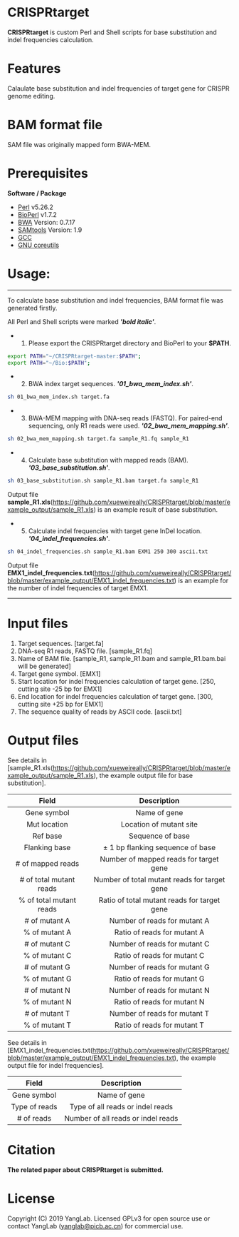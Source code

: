 # CRISPRtarget
**CRISPRtarget** is custom Perl and Shell scripts for base substitution and indel frequencies calculation.

# Features

Calaulate base substitution and indel frequencies of target gene for CRISPR genome editing.

# BAM format file

SAM file was originally mapped form BWA-MEM.

# Prerequisites

**Software / Package**

* [Perl](https://www.perl.org/) v5.26.2
* [BioPerl](https://bioperl.org/) v1.7.2
* [BWA](http://bio-bwa.sourceforge.net/) Version: 0.7.17
* [SAMtools](http://samtools.sourceforge.net/) Version: 1.9
* [GCC](https://gcc.gnu.org/)
* [GNU coreutils](http://www.gnu.org/licenses/gpl.html)

# Usage: 
-----------------------------------
To calculate base substitution and indel frequencies, BAM format file was generated firstly.

All Perl and Shell scripts were marked ***'bold italic'***.
* 1. Please export the CRISPRtarget directory and BioPerl to your **$PATH**.
```bash or zsh
export PATH="~/CRISPRtarget-master:$PATH";
export PATH="~/Bio:$PATH";

```

* 2. BWA index target sequences. 
***'01_bwa_mem_index.sh'***.
```bash
sh 01_bwa_mem_index.sh target.fa
```

* 3. BWA-MEM mapping with DNA-seq reads (FASTQ). For paired-end sequencing, only R1 reads were used.
***'02_bwa_mem_mapping.sh'***.
```bash
sh 02_bwa_mem_mapping.sh target.fa sample_R1.fq sample_R1
```

* 4. Calculate base substitution with mapped reads (BAM).
***'03_base_substitution.sh'***.
```bash
sh 03_base_substitution.sh sample_R1.bam target.fa sample_R1
```
Output file **sample_R1.xls**(https://github.com/xueweireally/CRISPRtarget/blob/master/example_output/sample_R1.xls) is an example result of base substitution.

* 5. Calculate indel frequencies with target gene InDel location.
***'04_indel_frequencies.sh'***.
```bash
sh 04_indel_frequencies.sh sample_R1.bam EXM1 250 300 ascii.txt
```
Output file **EMX1_indel_frequencies.txt**(https://github.com/xueweireally/CRISPRtarget/blob/master/example_output/EMX1_indel_frequencies.txt) is an example for the number of indel frequencies of target EMX1.

-----------------------------------

# Input files
1. Target sequences. [target.fa]
2. DNA-seq R1 reads, FASTQ file. [sample_R1.fq]
3. Name of BAM file. [sample_R1, sample_R1.bam and sample_R1.bam.bai will be generated]
4. Target gene symbol. [EMX1]
5. Start location for indel frequencies calculation of target gene. [250, cutting site -25 bp for EMX1]
5. End location for indel frequencies calculation of target gene. [300, cutting site +25 bp for EMX1]
6. The sequence quality of reads by ASCII code. [ascii.txt]


# Output files
See details in [sample_R1.xls(https://github.com/xueweireally/CRISPRtarget/blob/master/example_output/sample_R1.xls), the example output file for base substitution].

| Field       	          | Description                                  |
| :---------------------: | :------------------------------------------: |
| Gene symbol  	          | Name of gene                                 |
| Mut location    	      | Location of mutant site                      |
| Ref base       	        | Sequence of base   	                         |
| Flanking base           | ± 1 bp flanking sequence of base	           |
| # of mapped reads       | Number of mapped reads for target gene       |
| # of total mutant reads | Number of total mutant reads for target gene |
| % of total mutant reads | Ratio of total mutant reads for target gene	 |
| # of mutant A           | Number of reads for mutant A	               |
| % of mutant A           | Ratio of reads for mutant A	                 |
| # of mutant C           | Number of reads for mutant C	               |
| % of mutant C           | Ratio of reads for mutant C	                 |
| # of mutant G           | Number of reads for mutant G	               |
| % of mutant G           | Ratio of reads for mutant G	                 |
| # of mutant N           | Number of reads for mutant N	               |
| % of mutant N           | Ratio of reads for mutant N	                 |
| # of mutant T           | Number of reads for mutant T	               |
| % of mutant T           | Ratio of reads for mutant T	                 |

See details in [EMX1_indel_frequencies.txt(https://github.com/xueweireally/CRISPRtarget/blob/master/example_output/EMX1_indel_frequencies.txt), the example output file for indel frequencies].

| Field       	          | Description                                  |
| :---------------------: | :------------------------------------------: |
| Gene symbol  	          | Name of gene                                 |
| Type of reads    	      | Type of all reads or indel reads             |
| # of reads       	      | Number of all reads or indel reads   	       |


# Citation

**The related paper about CRISPRtarget is submitted.**

# License

Copyright (C) 2019 YangLab. Licensed GPLv3 for open source use or contact YangLab (yanglab@picb.ac.cn) for commercial use.
